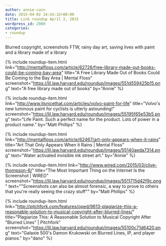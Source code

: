 ```yaml
---
author: annie-cain
date: 2015-04-02 14:43:32+00:00
title: Link roundup April 2, 2015
wordpress_id: 2080
categories:
- roundup
---
```


Blurred copyright, screenshots FTW, rainy day art, saving lives with paint and a library made of a library

{% include roundup-item.html
  link="http://mentalfloss.com/article/62726/free-library-made-out-books-could-be-coming-bay-area"
  title="A Free Library Made Out of Books Could Be Coming to the Bay Area | Mental Floss"
  screenshot="https://lil.law.harvard.edu/roundup/images/551d559425b15.png"
  text="A free library made out of books"
  by="Annie"
%}

{% include roundup-item.html
  link="http://www.itsnicethat.com/articles/volvo-paint-for-life"
  title="Volvo's new luminous paint for cyclists is utterly astounding!"
  screenshot="https://lil.law.harvard.edu/roundup/images/55195f65e53b5.png"
  text="Life Paint. Such a perfect name for the product. Lots of power in a product name."
  by="Matt Phillips"
%}

{% include roundup-item.html
  link="http://mentalfloss.com/article/62467/art-only-appears-when-it-rains"
  title="Art That Only Appears When it Rains | Mental Floss"
  screenshot="https://lil.law.harvard.edu/roundup/images/55140aeda7314.png"
  text="Water activated invisible ink street art."
  by="Annie"
%}

{% include roundup-item.html
  link="http://www.wired.com/2015/03/clive-thompson-6/"
  title="The Most Important Thing on the Internet Is the Screenshot | WIRED"
  screenshot="https://lil.law.harvard.edu/roundup/images/5511715d42f9c.png"
  text="\"Screenshots can also be almost forensic, a way to prove to others that you're really seeing the crazy stuff\""
  by="Matt Phillips"
%}

{% include roundup-item.html
  link="http://pitchfork.com/features/oped/9613-plagiarize-this-a-reasonable-solution-to-musical-copyright-after-blurred-lines/"
  title="Plagiarize This: A Reasonable Solution to Musical Copyright After \"Blurred Lines\" | Pitchfork"
  screenshot="https://lil.law.harvard.edu/roundup/images/55100c71d6420.png"
  text="Galaxie 500's Damon Krukowski on Blurred Lines, IP, and player pianos."
  by="dano"
%}

